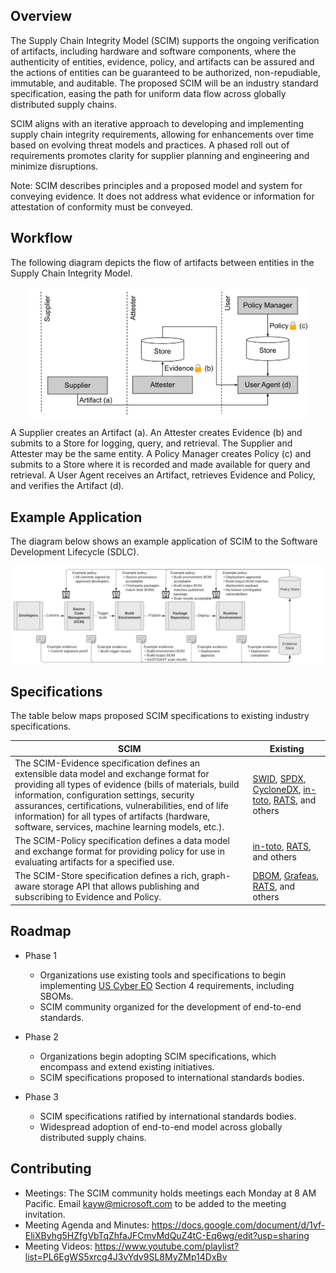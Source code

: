 ## Overview

The Supply Chain Integrity Model (SCIM) supports the ongoing verification of artifacts, including hardware and software components, where the authenticity of entities, evidence, policy, and artifacts can be assured and the actions of entities can be guaranteed to be authorized, non-repudiable, immutable, and auditable. The proposed SCIM will be an industry standard specification, easing the path for uniform data flow across globally distributed supply chains.

SCIM aligns with an iterative approach to developing and implementing supply chain integrity requirements, allowing for enhancements over time based on evolving threat models and practices. A phased roll out of requirements promotes clarity for supplier planning and engineering and minimize disruptions.

Note: SCIM describes principles and a proposed model and system for conveying evidence. It does not address what evidence or information for attestation of conformity must be conveyed.

## Workflow

The following diagram depicts the flow of artifacts between entities in the Supply Chain Integrity Model. 

<p align="center"><img src="images/workflow.svg" width="450" align="middle"></p>

A Supplier creates an Artifact (a). An Attester creates Evidence (b) and submits to a Store for logging, query, and retrieval. The Supplier and Attester may be the same entity. A Policy Manager creates Policy (c) and submits to a Store where it is recorded and made available for query and retrieval. A User Agent receives an Artifact, retrieves Evidence and Policy, and verifies the Artifact (d). 

## Example Application

The diagram below shows an example application of SCIM to the Software Development Lifecycle (SDLC).

<p align="center"><img src="images/example.svg" width="900" align="middle"></p>

## Specifications

The table below maps proposed SCIM specifications to existing industry specifications.

SCIM | Existing
---- | --------
The SCIM-Evidence specification defines an extensible data model and exchange format for providing all types of evidence (bills of materials, build information, configuration settings, security assurances, certifications, vulnerabilities, end of life information) for all types of artifacts (hardware, software, services, machine learning models, etc.). | [SWID](https://nvd.nist.gov/products/swid), [SPDX](https://spdx.dev), [CycloneDX](https://cyclonedx.org), [in-toto](https://in-toto.io), [RATS](https://datatracker.ietf.org/doc/html/draft-ietf-rats-architecture-10), and others
The SCIM-Policy specification defines a data model and exchange format for providing policy for use in evaluating artifacts for a specified use. | [in-toto](https://in-toto.io), [RATS](https://datatracker.ietf.org/doc/html/draft-ietf-rats-architecture-10), and others
The SCIM-Store specification defines a rich, graph-aware storage API that allows publishing and subscribing to Evidence and Policy. | [DBOM](https://dbom-project.readthedocs.io/en/latest), [Grafeas](https://grafeas.io), [RATS](https://datatracker.ietf.org/doc/html/draft-ietf-rats-architecture-10), and others

## Roadmap

- Phase 1
  - Organizations use existing tools and specifications to begin implementing [US Cyber EO](https://www.whitehouse.gov/briefing-room/presidential-actions/2021/05/12/executive-order-on-improving-the-nations-cybersecurity/) Section 4 requirements, including SBOMs.
  - SCIM community organized for the development of end-to-end standards.

- Phase 2
  - Organizations begin adopting SCIM specifications, which encompass and extend existing initiatives. 
  - SCIM specifications proposed to international standards bodies.

- Phase 3
  - SCIM specifications ratified by international standards bodies.
  - Widespread adoption of end-to-end model across globally distributed supply chains.

## Contributing

- Meetings: The SCIM community holds meetings each Monday at 8 AM Pacific. Email kayw@microsoft.com to be added to the meeting invitation.
- Meeting Agenda and Minutes: https://docs.google.com/document/d/1vf-EliXByhg5HZfgVbTqZhfaJFCmvMdQuZ4tC-Eq6wg/edit?usp=sharing
- Meeting Videos: https://www.youtube.com/playlist?list=PL6EgWS5xrcg4J3vYdv9SL8MyZMp14DxBv
